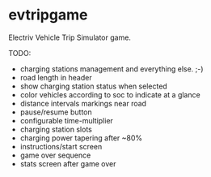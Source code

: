 # evtripgame

Electriv Vehicle Trip Simulator game.

TODO:
<ul>
  <li>charging stations management and everything else. ;-)</li>
  <li>road length in header</li>
  <li>show charging station status when selected</li>
  <li>color vehicles according to soc to indicate at a glance</li>
  <li>distance intervals markings near road</li>
  <li>pause/resume button</li>
  <li>configurable time-multiplier</li>
  <li>charging station slots</li>
  <li>charging power tapering after ~80%</li>
  <li>instructions/start screen</li>
  <li>game over sequence</li>
  <li>stats screen after game over</li>
</ul>
